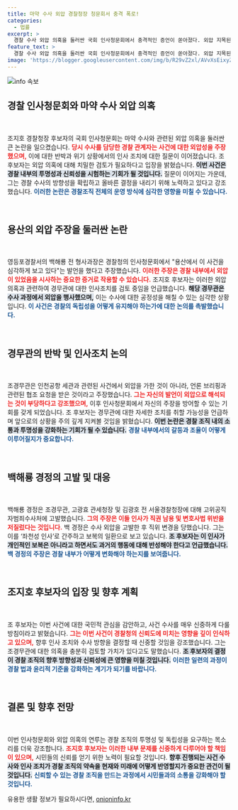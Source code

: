 ```yaml
---
title: 마약 수사 외압 경찰청장 청문회서 충격 폭로!
categories:
  - 법률
excerpt: >
  경찰 수사 외압 의혹을 둘러싼 국회 인사청문회에서 충격적인 증언이 쏟아졌다. 외압 지목된 경무관은 반박했지만, 여전히 빈틈이 많아 보인다. 과연 진실은 무엇일까? 클릭하고 속속들이 파헤쳐보세요!
feature_text: >
  경찰 수사 외압 의혹을 둘러싼 국회 인사청문회에서 충격적인 증언이 쏟아졌다. 외압 지목된 경무관은 반박했지만, 여전히 빈틈이 많아 보인다. 과연 진실은 무엇일까? 클릭하고 속속들이 파헤쳐보세요!
image: 'https://blogger.googleusercontent.com/img/b/R29vZ2xl/AVvXsEixyZcFfHzMRdzZMjFBmAUKJYCLCGyLL1o632UiGVXcaFdKo_bkvkuCioo0uUKlGfBVcT3P84aROyZIXSBEx3Aw5nCQ3pTgDom1WDC4m8eifvWiAmWEEVb4x6G_l8C0QH225ldMjyaFvpxGEBGNO37VmDTDMHGhJPq73UglMfDca1-0aw/s1600/blogspot.png'
---
```


<p><img src="https://blogger.googleusercontent.com/img/b/R29vZ2xl/AVvXsEixyZcFfHzMRdzZMjFBmAUKJYCLCGyLL1o632UiGVXcaFdKo_bkvkuCioo0uUKlGfBVcT3P84aROyZIXSBEx3Aw5nCQ3pTgDom1WDC4m8eifvWiAmWEEVb4x6G_l8C0QH225ldMjyaFvpxGEBGNO37VmDTDMHGhJPq73UglMfDca1-0aw/s1600/blogspot.png" alt="info 속보" /></p>

<h2 data-ke-size="size26">경찰 인사청문회와 마약 수사 외압 의혹</h2>

<p data-ke-size="size16">&nbsp;</p>

<p>조지호 경찰청장 후보자의 국회 인사청문회는 마약 수사와 관련된 외압 의혹을 둘러싼 큰 논란을 일으켰습니다. <b><span style="color: #ee2323;">당시 수사를 담당한 경찰 관계자는 사건에 대한 외압성을 주장했으며,</span></b> 이에 대한 반박과 위기 상황에서의 인사 조치에 대한 질문이 이어졌습니다. 조 후보자는 외압 의혹에 대해 치밀한 검토가 필요하다고 입장을 밝혔습니다. <b><span style="background-color: #21538527;">이번 사건은 경찰 내부의 투명성과 신뢰성을 시험하는 기회가 될 것입니다.</span></b> 질문이 이어지는 가운데, 그는 경찰 수사의 방향성을 확립하고 올바른 결정을 내리기 위해 노력하고 있다고 강조했습니다. <b><span style="color: #1a5490;">이러한 논란은 경찰조직 전체의 운영 방식에 심각한 영향을 미칠 수 있습니다.</span></b></p>

<p data-ke-size="size16">&nbsp;</p>

<h2 data-ke-size="size26">용산의 외압 주장을 둘러싼 논란</h2>

<p data-ke-size="size16">&nbsp;</p>

<p>영등포경찰서의 백해룡 전 형사과장은 경찰청의 인사청문회에서 "용산에서 이 사건을 심각하게 보고 있다"는 발언을 했다고 주장했습니다. <b><span style="color: #ee2323;">이러한 주장은 경찰 내부에서 외압이 있었음을 시사하는 중요한 증거로 작용할 수 있습니다.</span></b> 조지호 후보자는 이러한 외압 의혹과 관련하여 경무관에 대한 인사조치를 검토 중임을 언급했습니다. <b><span style="background-color: #21538527;">해당 경무관은 수사 과정에서 외압을 행사했으며,</span></b> 이는 수사에 대한 공정성을 해칠 수 있는 심각한 상황입니다. <b><span style="color: #1a5490;">이 사건은 경찰의 독립성을 어떻게 유지해야 하는가에 대한 논의를 촉발했습니다.</span></b></p>

<p data-ke-size="size16">&nbsp;</p>

<h2 data-ke-size="size26">경무관의 반박 및 인사조치 논의</h2>

<p data-ke-size="size16">&nbsp;</p>

<p>조경무관은 인천공항 세관과 관련된 사건에서 외압을 가한 것이 아니라, 언론 브리핑과 관련된 협조 요청을 받은 것이라고 주장했습니다. <b><span style="color: #ee2323;">그는 자신의 발언이 외압으로 해석되는 것이 부당하다고 강조했으며,</span></b> 이후 인사청문회에서 자신의 주장을 방어할 수 있는 기회를 갖게 되었습니다. 조 후보자는 경무관에 대한 자세한 조치를 취할 가능성을 언급하며 앞으로의 상황을 주의 깊게 지켜볼 것임을 밝혔습니다. <b><span style="background-color: #21538527;">이번 논란은 경찰 조직 내의 소통과 투명성을 강화하는 기회가 될 수 있습니다.</span></b> <b><span style="color: #1a5490;">경찰 내부에서의 갈등과 조율이 어떻게 이루어질지가 중요합니다.</span></b></p>

<p data-ke-size="size16">&nbsp;</p>

<h2 data-ke-size="size26">백해룡 경정의 고발 및 대응</h2>

<p data-ke-size="size16">&nbsp;</p>

<p>백해룡 경정은 조경무관, 고광효 관세청장 및 김광호 전 서울경찰청장에 대해 고위공직자범죄수사처에 고발했습니다. <b><span style="color: #ee2323;">그의 주장은 이들 인사가 직권 남용 및 변호사법 위반을 저질렀다는 것입니다.</span></b> 백 경정은 수사 외압을 고발한 후 직위 변경을 당했습니다. 그는 이를 ‘좌천성 인사’로 간주하고 보복의 일환으로 보고 있습니다. <b><span style="background-color: #21538527;">조 후보자는 이 인사가 개인적인 보복은 아니라고 하면서도 과거의 행동에 대해 반성해야 한다고 언급했습니다.</span></b> <b><span style="color: #1a5490;">백 경정의 주장은 경찰 내부가 어떻게 변화해야 하는지를 보여줍니다.</span></b></p>

<p data-ke-size="size16">&nbsp;</p>

<h2 data-ke-size="size26">조지호 후보자의 입장 및 향후 계획</h2>

<p data-ke-size="size16">&nbsp;</p>

<p>조 후보자는 이번 사건에 대한 국민적 관심을 감안하고, 사건 수사를 매우 신중하게 다룰 방침이라고 밝혔습니다. <b><span style="color: #ee2323;">그는 이번 사건이 경찰청의 신뢰도에 미치는 영향을 깊이 인식하고 있으며,</span></b> 향후 인사 조치와 수사 방향을 결정할 때 신중할 것임을 강조했습니다. 그는 조경무관에 대한 의혹을 충분히 검토할 가치가 있다고도 말했습니다. <b><span style="background-color: #21538527;">조 후보자의 결정이 경찰 조직의 향후 방향성과 신뢰성에 큰 영향을 미칠 것입니다.</span></b> <b><span style="color: #1a5490;">이러한 일련의 과정이 경찰 법과 윤리적 기준을 강화하는 계기가 되기를 바랍니다.</span></b></p>

<p data-ke-size="size16">&nbsp;</p>

<h2 data-ke-size="size26">결론 및 향후 전망</h2>

<p data-ke-size="size16">&nbsp;</p>

<p>이번 인사청문회와 외압 의혹의 연루는 경찰 조직의 투명성 및 독립성을 요구하는 목소리를 더욱 강조합니다. <b><span style="color: #ee2323;">조지호 후보자는 이러한 내부 문제를 신중하게 다루어야 할 책임이 있으며,</span></b> 시민들의 신뢰를 얻기 위한 노력이 필요할 것입니다. <b><span style="background-color: #21538527;">향후 진행되는 사건 수사와 인사 조치가 경찰 조직의 약속을 현재와 미래에 어떻게 반영할지가 중요한 관건이 될 것입니다.</span></b> <b><span style="color: #1a5490;">신뢰할 수 있는 경찰 조직을 만드는 과정에서 시민들과의 소통을 강화해야 할 것입니다.</span></b></p>
유용한 생활 정보가 필요하시다면, <a href="https://onioninfo.kr" rel="dofollow">onioninfo.kr</a>


